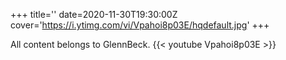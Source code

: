 +++
title=''
date=2020-11-30T19:30:00Z
cover='https://i.ytimg.com/vi/Vpahoi8p03E/hqdefault.jpg'
+++

All content belongs to GlennBeck.
{{< youtube Vpahoi8p03E >}}
